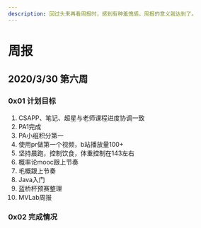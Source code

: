 ```yaml
---
description: 回过头来再看周报时，感到有种羞愧感，周报的意义就达到了。
---
```


# 周报

## 2020/3/30 第六周

### 0x01 计划目标

1. CSAPP、笔记、超星与老师课程进度协调一致
2. PA1完成
3. PA小组积分第一
4. 使用pr做第一个视频，b站播放量100+
5. 坚持晨跑，控制饮食，体重控制在143左右
6. 概率论mooc跟上节奏
7. 毛概跟上节奏
8. Java入门
9. 蓝桥杯预赛整理
10. MVLab周报

### 0x02 完成情况

